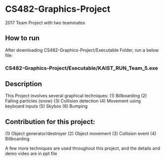 # CS482-Graphics-Project
2017 Team Project with two teammates

## How to run
After downloading CS482-Graphics-Project/Executable Folder, run a below file:
### CS482-Graphics-Project/Executable/KAIST_RUN_Team_5.exe

## Description
This Project involves several graphical techniques:
  (1) Billboarding
  (2) Falling particles (snow)
  (3) Collision detection
  (4) Movement using keyboard inputs
  (5) Skybox
  (6) Bumping

## Contribution for this project:
  (1) Object generator/destroyer
  (2) Object movement
  (3) Collision event
  (4) Billboarding
 
  
A few more techniques are used throughout this project, and the details and demo video are in ppt file

